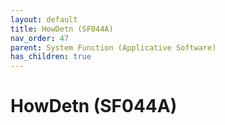 ```yaml
---
layout: default
title: HowDetn (SF044A)
nav_order: 47
parent: System Function (Applicative Software)
has_children: true
---
```

# HowDetn (SF044A)
